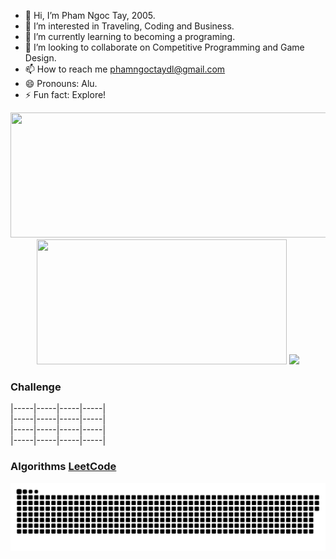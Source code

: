 - 👋 Hi, I’m Pham Ngoc Tay, 2005.
- 👀 I’m interested in Traveling, Coding and Business.
- 🌱 I’m currently learning to becoming a programing.
- 💞️ I’m looking to collaborate on Competitive Programming and Game Design.
- 📫 How to reach me phamngoctaydl@gmail.com
- 😄 Pronouns: Alu.
- ⚡ Fun fact: Explore!

<p align="center">
  <img width="600" height="200" src="https://github-readme-stats.vercel.app/api?username=pntayorange&show_icons=true&theme=vision-friendly-dark">
  <img width="400" height="200" src="https://github-readme-stats.vercel.app/api/top-langs/?username=pntayorange&layout=compact&theme=vision-friendly-dark">
  <img src ="https://github-readme-streak-stats.herokuapp.com?user=pntayorange&theme=vision-friendly-dark&hide_border=false&background=FFFFFF00">
</p>

### Challenge

|-----|-----|-----|-----| <br>
|-----|-----|-----|-----| <br>
|-----|-----|-----|-----| <br>
|-----|-----|-----|-----| <br>

### Algorithms [LeetCode](https://leetcode.com/u/pntay_orange/)

<p align="center">
 <img width="1000" src="Snake.svg" alt="snake"/>
</p>


